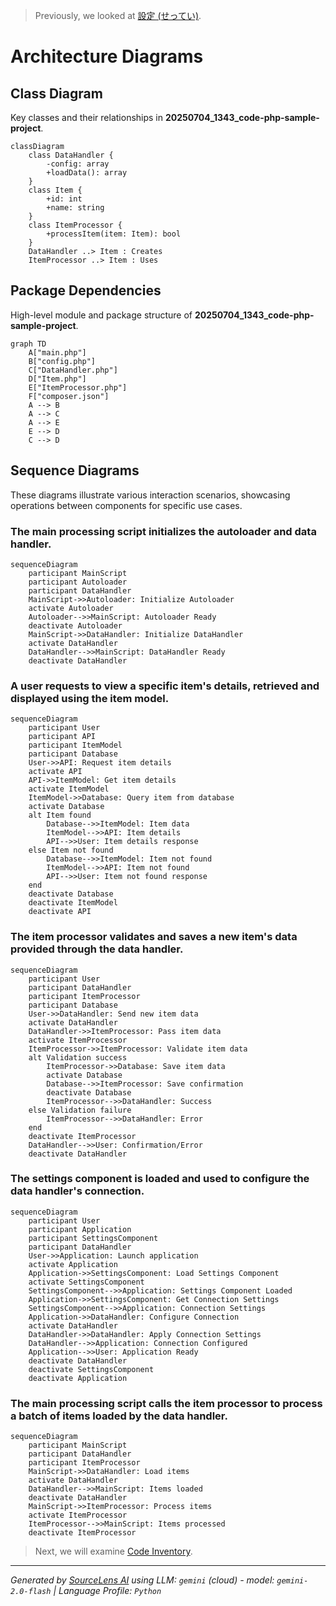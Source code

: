 > Previously, we looked at [設定 (せってい)](06_設定-せってい.md).

# Architecture Diagrams
## Class Diagram
Key classes and their relationships in **20250704_1343_code-php-sample-project**.
```mermaid
classDiagram
    class DataHandler {
        -config: array
        +loadData(): array
    }
    class Item {
        +id: int
        +name: string
    }
    class ItemProcessor {
        +processItem(item: Item): bool
    }
    DataHandler ..> Item : Creates
    ItemProcessor ..> Item : Uses
```
## Package Dependencies
High-level module and package structure of **20250704_1343_code-php-sample-project**.
```mermaid
graph TD
    A["main.php"]
    B["config.php"]
    C["DataHandler.php"]
    D["Item.php"]
    E["ItemProcessor.php"]
    F["composer.json"]
    A --> B
    A --> C
    A --> E
    E --> D
    C --> D
```
## Sequence Diagrams
These diagrams illustrate various interaction scenarios, showcasing operations between components for specific use cases.
### The main processing script initializes the autoloader and data handler.
```mermaid
sequenceDiagram
    participant MainScript
    participant Autoloader
    participant DataHandler
    MainScript->>Autoloader: Initialize Autoloader
    activate Autoloader
    Autoloader-->>MainScript: Autoloader Ready
    deactivate Autoloader
    MainScript->>DataHandler: Initialize DataHandler
    activate DataHandler
    DataHandler-->>MainScript: DataHandler Ready
    deactivate DataHandler
```
### A user requests to view a specific item's details, retrieved and displayed using the item model.
```mermaid
sequenceDiagram
    participant User
    participant API
    participant ItemModel
    participant Database
    User->>API: Request item details
    activate API
    API->>ItemModel: Get item details
    activate ItemModel
    ItemModel->>Database: Query item from database
    activate Database
    alt Item found
        Database-->>ItemModel: Item data
        ItemModel-->>API: Item details
        API-->>User: Item details response
    else Item not found
        Database-->>ItemModel: Item not found
        ItemModel-->>API: Item not found
        API-->>User: Item not found response
    end
    deactivate Database
    deactivate ItemModel
    deactivate API
```
### The item processor validates and saves a new item's data provided through the data handler.
```mermaid
sequenceDiagram
    participant User
    participant DataHandler
    participant ItemProcessor
    participant Database
    User->>DataHandler: Send new item data
    activate DataHandler
    DataHandler->>ItemProcessor: Pass item data
    activate ItemProcessor
    ItemProcessor->>ItemProcessor: Validate item data
    alt Validation success
        ItemProcessor->>Database: Save item data
        activate Database
        Database-->>ItemProcessor: Save confirmation
        deactivate Database
        ItemProcessor-->>DataHandler: Success
    else Validation failure
        ItemProcessor-->>DataHandler: Error
    end
    deactivate ItemProcessor
    DataHandler-->>User: Confirmation/Error
    deactivate DataHandler
```
### The settings component is loaded and used to configure the data handler's connection.
```mermaid
sequenceDiagram
    participant User
    participant Application
    participant SettingsComponent
    participant DataHandler
    User->>Application: Launch application
    activate Application
    Application->>SettingsComponent: Load Settings Component
    activate SettingsComponent
    SettingsComponent-->>Application: Settings Component Loaded
    Application->>SettingsComponent: Get Connection Settings
    SettingsComponent-->>Application: Connection Settings
    Application->>DataHandler: Configure Connection
    activate DataHandler
    DataHandler->>DataHandler: Apply Connection Settings
    DataHandler-->>Application: Connection Configured
    Application-->>User: Application Ready
    deactivate DataHandler
    deactivate SettingsComponent
    deactivate Application
```
### The main processing script calls the item processor to process a batch of items loaded by the data handler.
```mermaid
sequenceDiagram
    participant MainScript
    participant DataHandler
    participant ItemProcessor
    MainScript->>DataHandler: Load items
    activate DataHandler
    DataHandler-->>MainScript: Items loaded
    deactivate DataHandler
    MainScript->>ItemProcessor: Process items
    activate ItemProcessor
    ItemProcessor-->>MainScript: Items processed
    deactivate ItemProcessor
```

> Next, we will examine [Code Inventory](08_code_inventory.md).


---

*Generated by [SourceLens AI](https://github.com/openXFlow/sourceLensAI) using LLM: `gemini` (cloud) - model: `gemini-2.0-flash` | Language Profile: `Python`*